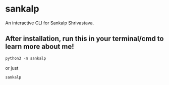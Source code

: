 # sankalp

An interactive CLI for Sankalp Shrivastava.

## After installation, run this in your terminal/cmd to learn more about me!

```python
python3 -m sankalp
```
or just

```python
sankalp
```